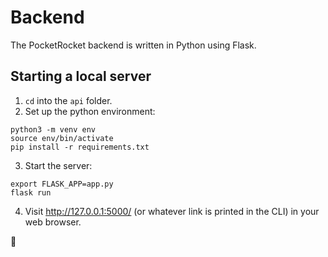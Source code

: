 # Backend

The PocketRocket backend is written in Python using Flask.

## Starting a local server

1. `cd` into the `api` folder.
2. Set up the python environment:
```
python3 -m venv env
source env/bin/activate
pip install -r requirements.txt
```
3. Start the server:
```
export FLASK_APP=app.py
flask run
```
4. Visit http://127.0.0.1:5000/ (or whatever link is printed in the CLI) in your web browser.

🚀
